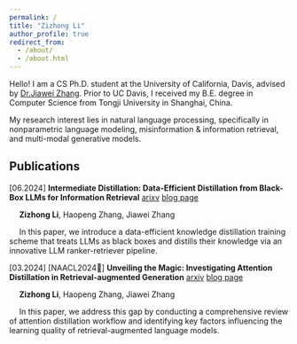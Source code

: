 ```yaml
---
permalink: /
title: "Zizhong Li"
author_profile: true
redirect_from: 
  - /about/
  - /about.html
---
```

Hello!
I am a CS Ph.D. student at the University of California, Davis, advised by [Dr.Jiawei Zhang](http://jiaweizhang.net). Prior to UC Davis, I received my B.E. degree in Computer Science from Tongji University in Shanghai, China. 

My research interest lies in natural language processing, specifically in nonparametric language modeling, misinformation & information retrieval, and multi-modal generative models. 


Publications
------
[06.2024] **Intermediate Distillation: Data-Efficient Distillation from Black-Box LLMs for Information Retrieval**  [arixv](https://arxiv.org/abs/2406.12169)  [blog page](_publications/2009-10-01-paper-title-number-1.md)
  
&emsp; **Zizhong Li**, Haopeng Zhang, Jiawei Zhang 

&emsp; In this paper, we introduce a data-efficient knowledge distillation training scheme that treats LLMs as black boxes and distills their knowledge via an innovative LLM ranker-retriever pipeline.

[03.2024] [NAACL2024🌟] **Unveiling the Magic: Investigating Attention Distillation in Retrieval-augmented Generation**  [arxiv](https://arxiv.org/abs/2402.11794)  [blog page](_publications/2009-10-01-paper-title-number-1.md)

&emsp; **Zizhong Li**, Haopeng Zhang, Jiawei Zhang

&emsp; In this paper, we address this gap by conducting a comprehensive review of attention distillation workflow and identifying key factors influencing the learning quality of retrieval-augmented language models.




  



